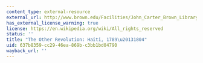 ```yaml
---
content_type: external-resource
external_url: http://www.brown.edu/Facilities/John_Carter_Brown_Library/exhibitions/haitian/index.html
has_external_license_warning: true
license: https://en.wikipedia.org/wiki/All_rights_reserved
status: ''
title: "The Other Revolution: Haiti, 1789\u20131804"
uid: 637b8359-cc29-46ea-869b-c3bb1bd04790
wayback_url: ''
---
```


